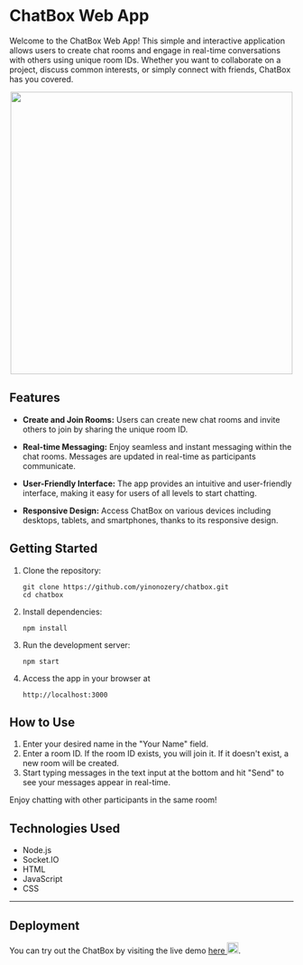 # ChatBox Web App

Welcome to the ChatBox Web App! This simple and interactive application allows users to create chat rooms and engage in real-time conversations with others using unique room IDs. Whether you want to collaborate on a project, discuss common interests, or simply connect with friends, ChatBox has you covered.

<div align="center">
  <img src="https://github-production-user-asset-6210df.s3.amazonaws.com/74764366/259499924-5e5f43ab-81b8-46ca-8ea0-cab9b26c975e.png?X-Amz-Algorithm=AWS4-HMAC-SHA256&X-Amz-Credential=AKIAIWNJYAX4CSVEH53A%2F20230809%2Fus-east-1%2Fs3%2Faws4_request&X-Amz-Date=20230809T174400Z&X-Amz-Expires=300&X-Amz-Signature=e864e05d3637f71db829dab7bd0890ea0a9a1f2d2c671c98366b5d8df2b6bc30&X-Amz-SignedHeaders=host&actor_id=74764366&key_id=0&repo_id=676523964" height="500">
</div>

## Features

- **Create and Join Rooms:** Users can create new chat rooms and invite others to join by sharing the unique room ID.

- **Real-time Messaging:** Enjoy seamless and instant messaging within the chat rooms. Messages are updated in real-time as participants communicate.

- **User-Friendly Interface:** The app provides an intuitive and user-friendly interface, making it easy for users of all levels to start chatting.

- **Responsive Design:** Access ChatBox on various devices including desktops, tablets, and smartphones, thanks to its responsive design.

## Getting Started

1. Clone the repository:
   
   ```
   git clone https://github.com/yinonozery/chatbox.git
   cd chatbox
   ```
3. Install dependencies:
   ```
   npm install
   ```
   
4. Run the development server:
   ```
   npm start
   ```

6. Access the app in your browser at
   ```
   http://localhost:3000
   ```

## How to Use
1. Enter your desired name in the "Your Name" field.
2. Enter a room ID. If the room ID exists, you will join it. If it doesn't exist, a new room will be created.
3. Start typing messages in the text input at the bottom and hit "Send" to see your messages appear in real-time.

Enjoy chatting with other participants in the same room!

## Technologies Used

- Node.js
- Socket.IO
- HTML
- JavaScript
- CSS

---

## Deployment
You can try out the ChatBox by visiting the live demo <a href="https://chatbox-zog8.onrender.com/">here <img src="https://user-images.githubusercontent.com/74764366/218328226-f06c59a2-3c9a-4800-96a0-2c1b2f9476bf.png" width="20" /></a>.
